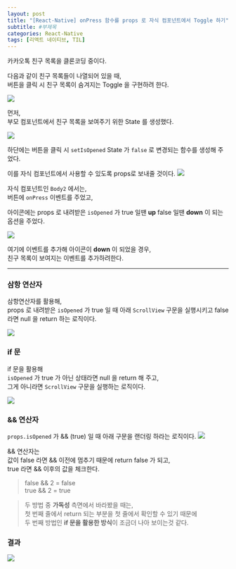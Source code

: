 ```yaml
---
layout: post
title: "[React-Native] onPress 함수를 props 로 자식 컴포넌트에서 Toggle 하기"
subtitle: #부제목
categories: React-Native
tags: [리액트 네이티브, TIL]
---
```


카카오톡 친구 목록을 클론코딩 중이다.<br>

다음과 같이 친구 목록들이 나열되어 있을 때,<br>
버튼을 클릭 시 친구 목록이 숨겨지는 Toggle 을 구현하려 한다.

![](https://img1.daumcdn.net/thumb/R1280x0/?scode=mtistory2&fname=https%3A%2F%2Fblog.kakaocdn.net%2Fdn%2Fb0G3Xn%2Fbtr0Axq7dHE%2FGzZQnksPadQ7YgeJUjEB70%2Fimg.jpg)

먼저,<br>
부모 컴포넌트에서 친구 목록을 보여주기 위한 State 를 생성했다.

![](https://img1.daumcdn.net/thumb/R1280x0/?scode=mtistory2&fname=https%3A%2F%2Fblog.kakaocdn.net%2Fdn%2Fbw7Wjr%2Fbtr0DWjxthe%2F1B1bt9Y3R7pijHKfzb05Uk%2Fimg.png)

하단에는 버튼을 클릭 시 `setIsOpened` State 가 `false` 로 변경되는 함수를 생성해 주었다.

이를 자식 컴포넌트에서 사용할 수 있도록 props로 보내줄 것이다.
![](https://img1.daumcdn.net/thumb/R1280x0/?scode=mtistory2&fname=https%3A%2F%2Fblog.kakaocdn.net%2Fdn%2FpVY6E%2Fbtr0IFui2TW%2FGDCm6EcuA1hNSrza9UaYFk%2Fimg.png)

자식 컴포넌트인 `Body2` 에서는,<br>
버튼에 `onPress` 이벤트를 주었고,<br>

아이콘에는
props 로 내려받은 `isOpened` 가 true 일땐 **up** false 일땐 **down** 이 되는 옵션을 주었다.

![](https://img1.daumcdn.net/thumb/R1280x0/?scode=mtistory2&fname=https%3A%2F%2Fblog.kakaocdn.net%2Fdn%2Fb4zqbp%2Fbtr0ANHqhgu%2FRsbfeItPmuoqyLg6rpPNd1%2Fimg.png)

여기에 이벤트를 추가해 아이콘이 **down** 이 되었을 경우,<br>
친구 목록이 보여지는 이벤트를 추가하려한다.

---

### 삼항 연산자
삼항연산자를 활용해,<br>
props 로 내려받은 `isOpened` 가 true 일 때 아래 `ScrollView` 구문을 실행시키고 false 라면 null 을 return 하는 로직이다.

![](https://img1.daumcdn.net/thumb/R1280x0/?scode=mtistory2&fname=https%3A%2F%2Fblog.kakaocdn.net%2Fdn%2FcysLLd%2Fbtr0H7kiTOg%2FogVpgJjV0abW1Lww8STwTk%2Fimg.png)

### if 문

if 문을 활용해<br>
`isOpened` 가 true 가 아닌 상태라면 null 을 return 해 주고,<br>
그게 아니라면 `ScrollView` 구문을 실행하는 로직이다.

![](https://img1.daumcdn.net/thumb/R1280x0/?scode=mtistory2&fname=https%3A%2F%2Fblog.kakaocdn.net%2Fdn%2Fc1oxBb%2Fbtr0AxYYZKJ%2Fn9CMcgzPVwSQ2WiZ7GFblk%2Fimg.png)


### && 연산자
`props.isOpened` 가 && (true) 일 때 아래 구문을 랜더링 하라는 로직이다.
![](https://img1.daumcdn.net/thumb/R1280x0/?scode=mtistory2&fname=https%3A%2F%2Fblog.kakaocdn.net%2Fdn%2FbORFEw%2Fbtr0HSt5WOR%2FrYG1PgM9yekKk7Vr7H7bL0%2Fimg.png)

&& 연산자는<br>
값이 false 라면 && 이전에 멈추기 때문에 return false 가 되고,<br>
true 라면 && 이후의 값을 체크한다.

> false && 2 = false<br>
true && 2 = true

> 두 방법 중 **가독성** 측면에서 바라봤을 때는,<br>
첫 번째 줄에서 return 되는 부분을 첫 줄에서 확인할 수 있기 때문에<br>
두 번째 방법인 **if 문을 활용한 방식**이 조금더 나아 보이는것 같다.

### 결과

![](https://blog.kakaocdn.net/dn/tD0P4/btr0KSmpxMf/tfirmXeAx0KBmXy4esm9UK/img.gif)